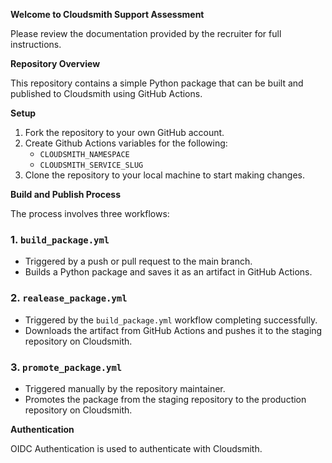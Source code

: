 **Welcome to Cloudsmith Support Assessment**

Please review the documentation provided by the recruiter for full instructions.

**Repository Overview**

This repository contains a simple Python package that can be built and published to Cloudsmith using GitHub Actions.

**Setup**

1. Fork the repository to your own GitHub account.
2. Create Github Actions variables for the following:
    - `CLOUDSMITH_NAMESPACE`
    - `CLOUDSMITH_SERVICE_SLUG`
3. Clone the repository to your local machine to start making changes.

**Build and Publish Process**

The process involves three workflows:

### 1. `build_package.yml`

* Triggered by a push or pull request to the main branch.
* Builds a Python package and saves it as an artifact in GitHub Actions.

### 2. `realease_package.yml`

* Triggered by the `build_package.yml` workflow completing successfully.
* Downloads the artifact from GitHub Actions and pushes it to the staging repository on Cloudsmith.

### 3. `promote_package.yml`

* Triggered manually by the repository maintainer.
* Promotes the package from the staging repository to the production repository on Cloudsmith.

**Authentication**

OIDC Authentication is used to authenticate with Cloudsmith.